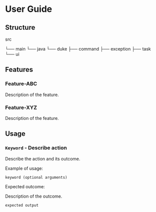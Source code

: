 # User Guide

## Structure
src

└── main 
└── java
└── duke
├── command
├── exception
├── task
└── ui

## Features 

### Feature-ABC

Description of the feature.

### Feature-XYZ

Description of the feature.

## Usage

### `Keyword` - Describe action

Describe the action and its outcome.

Example of usage: 

`keyword (optional arguments)`

Expected outcome:

Description of the outcome.

```
expected output
```
